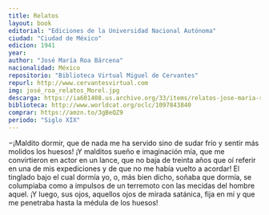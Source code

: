 ```yaml
---
title: Relatos
layout: book
editorial: "Ediciones de la Universidad Nacional Autónoma"
ciudad: "Ciudad de México"
edicion: 1941
year: 
author: "José María Roa Bárcena"
nacionalidad: México
repositorio: "Biblioteca Virtual Miguel de Cervantes"
repurl: http://www.cervantesvirtual.com
img: josé_roa_relatos_Morel.jpg
descarga: https://ia601408.us.archive.org/33/items/relatos-jose-maria-roa-barcena/Relatos%20-%20Jos%C3%A9%20Mar%C3%ADa%20Roa%20B%C3%A1rcena.pdf
biblioteca: http://www.worldcat.org/oclc/1097843840
comprar: https://amzn.to/3gBeQZ9
periodo: "Siglo XIX"
---
```

 
−¡Maldito dormir, que de nada me ha servido sino de sudar frío y sentir más molidos los huesos! ¡Y malditos sueño e imaginación mía, que me convirtieron en actor en un lance, que no baja de treinta años que oí referir en una de mis expediciones y de que no me había vuelto a acordar! El tinglado bajo el cual dormía yo, o, más bien dicho, soñaba  que dormía, se columpiaba como a impulsos de un terremoto con las mecidas del hombre aquel. ¡Y luego, sus ojos, aquellos ojos de mirada satánica, fija en mí y que me penetraba hasta la médula de los huesos!
